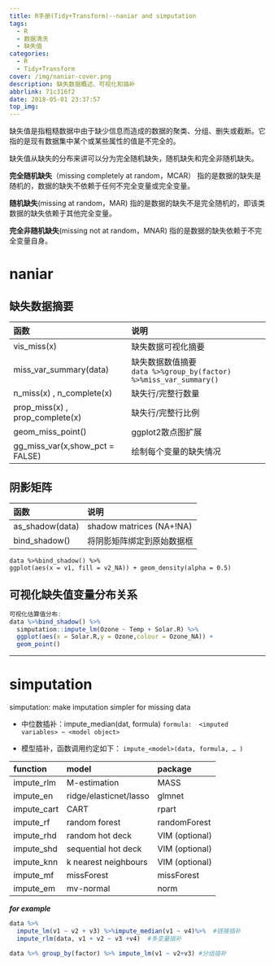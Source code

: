 ```yaml
---
title: R手册(Tidy+Transform)--naniar and simputation
tags:
  - R
  - 数据清洗
  - 缺失值
categories:
  - R
  - Tidy+Transform
cover: /img/naniar-cover.png
description: 缺失数据概述、可视化和插补
abbrlink: 71c316f2
date: 2018-05-01 23:37:57
top_img:
---
```


缺失值是指粗糙数据中由于缺少信息而造成的数据的聚类、分组、删失或截断。它指的是现有数据集中某个或某些属性的值是不完全的。

<!-- more -->

缺失值从缺失的分布来讲可以分为完全随机缺失，随机缺失和完全非随机缺失。

**完全随机缺失**（missing completely at random，MCAR）
指的是数据的缺失是随机的，数据的缺失不依赖于任何不完全变量或完全变量。

**随机缺失**(missing at random，MAR)
指的是数据的缺失不是完全随机的，即该类数据的缺失依赖于其他完全变量。

**完全非随机缺失**(missing not at random，MNAR)
指的是数据的缺失依赖于不完全变量自身。

# naniar

## 缺失数据摘要

函数|说明
:---|:---
vis_miss(x)|缺失数据可视化摘要
miss_var_summary(data)| 缺失数据数值摘要<br>`data %>%group_by(factor) %>%miss_var_summary()`
n_miss(x) , n_complete(x)| 缺失行/完整行数量
prop_miss(x) , prop_complete(x)| 缺失行/完整行比例
geom_miss_point()| ggplot2散点图扩展
gg_miss_var(x,show_pct = FALSE)| 绘制每个变量的缺失情况

## 阴影矩阵

函数|说明
:---|:---
as_shadow(data)|  shadow matrices (NA+!NA)
bind_shadow()|将阴影矩阵绑定到原始数据框
```
data %>%bind_shadow() %>%
ggplot(aes(x = v1, fill = v2_NA)) + geom_density(alpha = 0.5)
```
## 可视化缺失值变量分布关系

```r
可视化估算值分布:
data %>%bind_shadow() %>%
  simputation::impute_lm(Ozone ~ Temp + Solar.R) %>%
  ggplot(aes(x = Solar.R,y = Ozone,colour = Ozone_NA)) + 
  geom_point() 
```

----------

# simputation 

simputation: make imputation simpler for missing data

- 中位数插补：impute_median(dat, formula)
	 	`formula:  <imputed variables> ~ <model object>`

- 模型插补，函数调用约定如下：
`impute_<model>(data, formula, … )`

function|model|package
:---|:---|:---
impute_rlm|M-estimation|MASS
impute_en|ridge/elasticnet/lasso|glmnet
impute_cart|CART|rpart
impute_rf|random forest|randomForest
impute_rhd|random hot deck|VIM (optional)
impute_shd|sequential hot deck|VIM (optional)
impute_knn|k nearest neighbours|VIM (optional)
impute_mf|missForest|missForest
impute_em|mv-normal|norm

***for example***

```r
data %>% 
  impute_lm(v1 ~ v2 + v3) %>%impute_median(v1 ~ v4)%>%  #链接插补
  impute_rlm(data, v1 + v2 ~ v3 +v4)  #多变量插补

data %>% group_by(factor) %>% impute_lm(v1 ~ v2+v3) #分组插补
```
